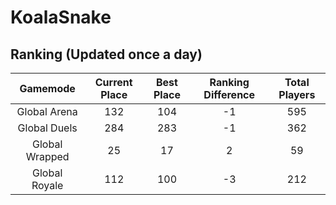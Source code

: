 # KoalaSnake

## Ranking (Updated once a day)
| Gamemode | Current Place | Best Place | Ranking Difference | Total Players |
|:--------:|:-------------:|:----------:|:------------------:|:-------------:|
| Global Arena | 132 | 104 | -1 | 595 |
| Global Duels | 284 | 283 | -1 | 362 |
| Global Wrapped | 25 | 17 | 2 | 59 |
| Global Royale | 112 | 100 | -3 | 212 |


